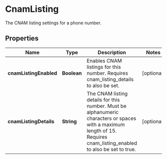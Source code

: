 

# CnamListing

The CNAM listing settings for a phone number.

## Properties

| Name | Type | Description | Notes |
|------------ | ------------- | ------------- | -------------|
|**cnamListingEnabled** | **Boolean** | Enables CNAM listings for this number. Requires cnam_listing_details to also be set. |  [optional] |
|**cnamListingDetails** | **String** | The CNAM listing details for this number. Must be alphanumeric characters or spaces with a maximum length of 15. Requires cnam_listing_enabled to also be set to true. |  [optional] |



